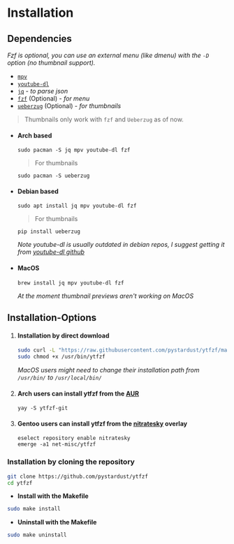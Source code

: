 # Installation

## Dependencies

_Fzf is optional, you can use an external menu (like dmenu) with the `-D` option (no thumbnail support)._

* [`mpv`](https://github.com/mpv-player/mpv)
* [`youtube-dl`](https://github.com/ytdl-org/youtube-dl)
* [`jq`](https://github.com/stedolan/jq) - _to parse json_
* [`fzf`](https://github.com/junegunn/fzf) (Optional) - _for menu_
* [`ueberzug`](https://github.com/seebye/ueberzug) (Optional) - _for thumbnails_

> Thumbnails only work with `fzf` and `Ueberzug` as of now.

+ #### Arch based

	  sudo pacman -S jq mpv youtube-dl fzf

	> For thumbnails

	  sudo pacman -S ueberzug

+ #### Debian based

	  sudo apt install jq mpv youtube-dl fzf

	> For thumbnails

	  pip install ueberzug

	_Note youtube-dl is usually outdated in debian repos, I suggest getting it from  [youtube-dl github](https://github.com/ytdl-org/youtube-dl)_

+ #### MacOS

	  brew install jq mpv youtube-dl fzf

	_At the moment thumbnail previews aren't working on MacOS_


## Installation-Options


1. #### Installation by direct download

	```sh
	sudo curl -L "https://raw.githubusercontent.com/pystardust/ytfzf/master/ytfzf" -o /usr/bin/ytfzf
	sudo chmod +x /usr/bin/ytfzf
	```

   _MacOS users might need to change their installation path from  `/usr/bin/` to `/usr/local/bin/`_

2. #### Arch users can install ytfzf from the [AUR](https://aur.archlinux.org/packages/ytfzf-git/)

	```
	yay -S ytfzf-git
	```

3. #### Gentoo users can install ytfzf from the [nitratesky](https://github.com/VTimofeenko/nitratesky) overlay

	```
	eselect repository enable nitratesky
	emerge -a1 net-misc/ytfzf
	```

### Installation by cloning the repository

```sh
git clone https://github.com/pystardust/ytfzf
cd ytfzf
```

+ **Install with the Makefile**

```sh
sudo make install
```

+ **Uninstall with the Makefile**

```sh
sudo make uninstall
```

